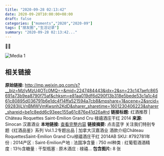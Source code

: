 ```yaml
---
title: "2020-09-28 02:13:42"
date: 2020-09-28T10:00:00+08:00
draft: false
categories: ["moments","2020","2020-09"]
tags: ["朋友圈","生活记录"]
summary: "2020-09-28 02:13:42..."
---
```


🍷🍷

![Media 1](/Moments/photos/2020-09-28/202009280213420.jpg)

## 相关链接

**原始链接:** http://mp.weixin.qq.com/s?__biz=MzIyMzU4OTc0MQ==&mid=2247484443&idx=2&sn=23c147aefc865691a73b9ea8790f75af&chksm=e81aa019df6d290f13b318e5bede53c1a1c4d61c80895d036791b6e1dc4f14ffa521594a7cb8&mpshare=1&scene=2&srcid=09283IjLVnBMWVmKwsnh2KdD&sharer_sharetime=1601230406223&sharer_shareid=be1c8edd6c93eec155a61c876e41d26a#rd
**链接标题:** 红酒推荐 | Château Roquettes Saint-Emilion Grand Cru  禄禧酒庄干红 2014
**来源:** Sinocan 汉嘉酒业
**本地链接:** [查看完整内容](/link_content/2020/09/2020-09-28/link_content/)
**链接摘要:** 点击蓝字 关注我们特别专题《红酒品鉴》系列 Vol.1.2专题出品 | 加拿大汉嘉酒业 酒款介绍Château RoquettesSaint-Emilion Grand Cru禄禧酒庄干红 2014AB SKU: #792781年份 : 2014产区 : Saint-Emilion产地 : 法国净含量 : 750 ml种类 : 红葡萄酒酒精度 : 13％含糖量 : 干型瓶塞 : 原木酒庄 : 禄禧...
**包含图片:** 8 张

